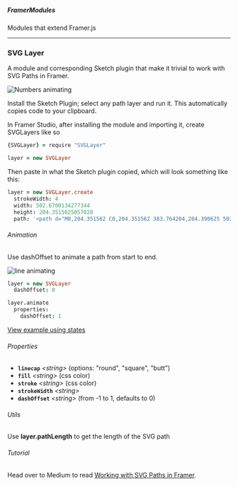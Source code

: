 ##### FramerModules
Modules that extend Framer.js
* * *

### SVG Layer
A module and corresponding Sketch plugin that make it trivial to work with SVG Paths in Framer. 

![Numbers animating](https://dl.dropboxusercontent.com/u/1603978/svg_numbers1.gif)

Install the Sketch Plugin; select any path layer and run it. This automatically copies code to your clipboard.

In Framer Studio, after installing the module and importing it, create SVGLayers like so

```coffee
{SVGLayer} = require "SVGLayer"

layer = new SVGLayer
```

Then paste in what the Sketch plugin copied, which will look something like this:

```coffee
layer = new SVGLayer.create
  strokeWidth: 4
  width: 502.6700134277344
  height: 204.3515625057028
  path: '<path d="M0,204.351562 C0,204.351562 383.764204,204.390625 502.670013,0"></path>'
```

###### Animation
Use dashOffset to animate a path from start to end.

![line animating](https://dl.dropboxusercontent.com/u/1603978/svgAnimate.gif)

```coffee
layer = new SVGLayer
  dashOffset: 0

layer.animate
  properties:
    dashOffset: 1
```

[View example using states](http://share.framerjs.com/tyizdr085xj8/)

###### Properties

- **`linecap`** *\<string>* (options: "round", "square", "butt")
- **`fill`** *\<string>* (css color)
- **`stroke`** *\<string>* (css color)
- **`strokeWidth`** *\<string>*
- **`dashOffset`** *\<string>* (from -1 to 1, defaults to 0)

###### Utils
Use **layer.pathLength** to get the length of the SVG path

###### Tutorial
Head over to Medium to read [Working with SVG Paths in Framer](https://medium.com/@joshpuckett/working-with-svg-paths-in-framer-43d3c2d08adc "Working with SVG Paths in Framer").
